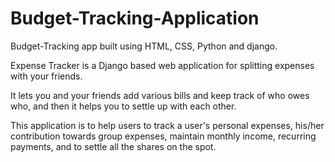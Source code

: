 # Budget-Tracking-Application
Budget-Tracking app built using HTML, CSS, Python and django.

Expense Tracker is a Django based web application for splitting expenses with your friends.

It lets you and your friends add various bills and keep track of who owes who, and then it helps you to settle up with each other.

This application is to help users to track a user's personal expenses, his/her contribution towards group expenses, maintain monthly income, recurring payments, and to settle all the shares on the spot.
